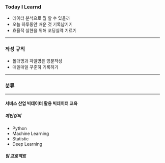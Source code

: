 ### Today I Learnd
- 데이터 분석으로 뭘 할 수 있을까 
- 오늘 하루동안 배운 것 기록남기기 
- 효율적 실현을 위해 코딩실력 기르기 

---
### 작성 규칙 
- 폴더명과 파일명은 영문작성 
- 매일매일 꾸준히 기록하기 
---
### 분류



---
#### 서비스 산업 빅데이터 활용 빅데이터 교육 

##### 메인강의
- Python
- Machine Learning
- Statistic
- Deep Learning 

##### 팀 프로젝트


